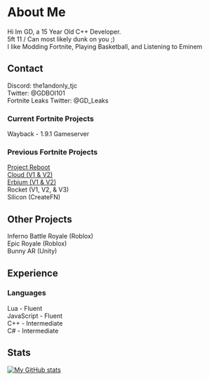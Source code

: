 # About Me
Hi Im GD, a 15 Year Old C++ Developer.
<br>
5ft 11 / Can most likely dunk on you ;)
<br>
I like Modding Fortnite, Playing Basketball, and Listening to Eminem
## Contact
Discord: the1andonly_tjc
<br>
Twitter: @GDBOI101
<br>
Fortnite Leaks Twitter: @GD_Leaks
### Current Fortnite Projects
Wayback - 1.9.1 Gameserver
### Previous Fortnite Projects
[Project Reboot](https://github.com/Milxnor/Universal-Walking-Simulator)
<br>
[Cloud (V1 & V2)](https://github.com/GDBOI101/Cloud-V2)
<br>
[Erbium (V1 & V2)](https://github.com/ErbiumDev/)
<br>
Rocket (V1, V2, & V3)
<br>
Silicon (CreateFN)
## Other Projects
Inferno Battle Royale (Roblox)
<br>
Epic Royale (Roblox)
<br>
Bunny AR (Unity)
## Experience
### Languages
Lua - Fluent
<br>
JavaScript - Fluent
<br>
C++ - Intermediate
<br>
C# - Intermediate
## Stats
[![My GitHub stats](https://github-readme-stats.vercel.app/api?username=GDBOI101)](https://github.com/anuraghazra/github-readme-stats)
